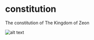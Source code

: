 # constitution
The constitution of The Kingdom of Zeon

![alt text](https://w1.pngwing.com/pngs/448/192/png-transparent-constitution-day-united-states-constitution-united-states-of-america-constitutional-law-state-constitution-constitution-of-indonesia-constitutional-convention-article-four-of.png)
